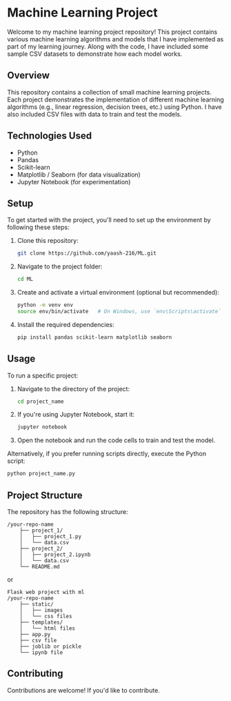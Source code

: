 # Machine Learning Project

Welcome to my machine learning project repository! This project contains various machine learning algorithms and models that I have implemented as part of my learning journey. Along with the code, I have included some sample CSV datasets to demonstrate how each model works.

## Overview

This repository contains a collection of small machine learning projects. Each project demonstrates the implementation of different machine learning algorithms (e.g., linear regression, decision trees, etc.) using Python. I have also included CSV files with data to train and test the models.

## Technologies Used

- Python
- Pandas
- Scikit-learn
- Matplotlib / Seaborn (for data visualization)
- Jupyter Notebook (for experimentation)

## Setup

To get started with the project, you'll need to set up the environment by following these steps:

1. Clone this repository:
   ```bash
   git clone https://github.com/yaash-216/ML.git
   ```

2. Navigate to the project folder:
   ```bash
   cd ML
   ```

3. Create and activate a virtual environment (optional but recommended):
   ```bash
   python -m venv env
   source env/bin/activate   # On Windows, use `env\Scripts\activate`
   ```

4. Install the required dependencies:
   ```bash
   pip install pandas scikit-learn matplotlib seaborn
   ```

## Usage

To run a specific project:

1. Navigate to the directory of the project:
   ```bash
   cd project_name
   ```

2. If you're using Jupyter Notebook, start it:
   ```bash
   jupyter notebook
   ```

3. Open the notebook and run the code cells to train and test the model.

Alternatively, if you prefer running scripts directly, execute the Python script:
```bash
python project_name.py
```

## Project Structure

The repository has the following structure:

```
/your-repo-name
    ├── project_1/
    │   ├── project_1.py
    │   └── data.csv
    ├── project_2/
    │   ├── project_2.ipynb
    │   └── data.csv
    └── README.md
```
or
```
Flask web project with ml
/your-repo-name
    ├── static/
    │   ├── images
    │   └── css files
    ├── templates/
    │   └── html files
    ├── app.py
    ├── csv file
    ├── joblib or pickle
    └── ipynb file
```

## Contributing 
Contributions are welcome! If you'd like to contribute.
